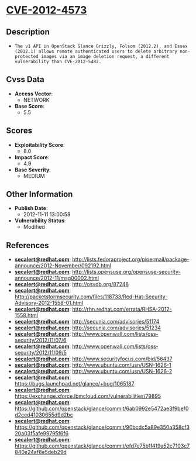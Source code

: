 
# [CVE-2012-4573](http://lists.fedoraproject.org/pipermail/package-announce/2012-November/092192.html)

## Description

- `The v1 API in OpenStack Glance Grizzly, Folsom (2012.2), and Essex (2012.1) allows remote authenticated users to delete arbitrary non-protected images via an image deletion request, a different vulnerability than CVE-2012-5482.`

## Cvss Data

- **Access Vector**:
  - NETWORK
- **Base Score**:
  - 5.5

## Scores

- **Exploitability Score**:
  - 8.0
- **Impact Score**:
  - 4.9
- **Base Severity**:
  - MEDIUM

## Other Information

- **Publish Date**:
  - 2012-11-11 13:00:58
- **Vulnerability Status**:
  - Modified

## References

- **secalert@redhat.com**: http://lists.fedoraproject.org/pipermail/package-announce/2012-November/092192.html
- **secalert@redhat.com**: http://lists.opensuse.org/opensuse-security-announce/2012-11/msg00002.html
- **secalert@redhat.com**: http://osvdb.org/87248
- **secalert@redhat.com**: http://packetstormsecurity.com/files/118733/Red-Hat-Security-Advisory-2012-1558-01.html
- **secalert@redhat.com**: http://rhn.redhat.com/errata/RHSA-2012-1558.html
- **secalert@redhat.com**: http://secunia.com/advisories/51174
- **secalert@redhat.com**: http://secunia.com/advisories/51234
- **secalert@redhat.com**: http://www.openwall.com/lists/oss-security/2012/11/07/6
- **secalert@redhat.com**: http://www.openwall.com/lists/oss-security/2012/11/09/5
- **secalert@redhat.com**: http://www.securityfocus.com/bid/56437
- **secalert@redhat.com**: http://www.ubuntu.com/usn/USN-1626-1
- **secalert@redhat.com**: http://www.ubuntu.com/usn/USN-1626-2
- **secalert@redhat.com**: https://bugs.launchpad.net/glance/+bug/1065187
- **secalert@redhat.com**: https://exchange.xforce.ibmcloud.com/vulnerabilities/79895
- **secalert@redhat.com**: https://github.com/openstack/glance/commit/6ab0992e5472ae3f9bef0d2ced41030655d9d2bc
- **secalert@redhat.com**: https://github.com/openstack/glance/commit/90bcdc5a89e350a358cf320a03f5afe99795f6f6
- **secalert@redhat.com**: https://github.com/openstack/glance/commit/efd7e75b1f419a52c7103c7840e24af8e5deb29d
